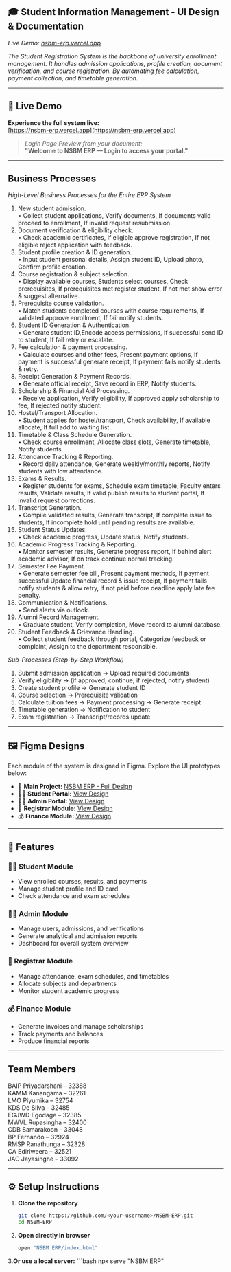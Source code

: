 ## 🎓 Student Information Management - UI Design & Documentation


*Live Demo: [nsbm-erp.vercel.app](https://nsbm-erp.vercel.app)*

*The Student Registration System is the backbone of university enrollment management. It handles 
admission applications, profile creation, document verification, and course registration. By automating fee 
calculation, payment collection, and timetable generation.*

---

## 🌟 Live Demo

**Experience the full system live:**  
[https://nsbm-erp.vercel.app](https://nsbm-erp.vercel.app)  

> *Login Page Preview from your document:*  
> **"Welcome to NSBM ERP — Login to access your portal."**

---

## Business Processes

*High-Level Business Processes for the Entire ERP System*

1. New student admission.  
•  Collect student applications, Verify documents, If documents valid proceed to enrollment, 
If invalid request resubmission.  
2. Document verification & eligibility check.  
•  Check academic certificates, If eligible approve registration, If not eligible reject 
application with feedback.  
3. Student profile creation & ID generation.  
•  Input student personal details, Assign student ID, Upload photo, Confirm profile creation.  
4. Course registration & subject selection.  
•  Display available courses, Students select courses, Check prerequisites, If prerequisites 
met register student, If not met show error & suggest alternative.  
5. Prerequisite course validation.  
•  Match students completed courses with course requirements, If validated approve 
enrollment, If fail notify students.  
6. Student ID Generation & Authentication.  
•  Generate student ID,Encode access permissions, If successful send ID to student, If fail 
retry or escalate.  
7. Fee calculation & payment processing.  
•  Calculate courses and other fees, Present payment options, If payment is successful 
generate receipt, If payment fails notify students & retry.  
8. Receipt Generation & Payment Records.  
•  Generate official receipt, Save record in ERP, Notify students.  
9. Scholarship & Financial Aid Processing.  
•  Receive application, Verify eligibility, If approved apply scholarship to fee, If rejected 
notify student.  
10. Hostel/Transport Allocation.   
•  Student applies for hostel/transport, Check availability, If available allocate, If full add to 
waiting list.  
11. Timetable & Class Schedule Generation.   
•  Check course enrollment, Allocate class slots, Generate timetable, Notify students.  
12. Attendance Tracking & Reporting.  
•  Record daily attendance, Generate weekly/monthly reports, Notify students with low 
attendance.  
13. Exams & Results.  
•  Register students for exams, Schedule exam timetable, Faculty enters results, Validate 
results, If valid publish results to student portal, If invalid request corrections.  
14. Transcript Generation.  
•  Compile validated results, Generate transcript, If complete issue to students, If 
incomplete hold until pending results are available.  
15. Student Status Updates.  
•  Check academic progress, Update status, Notify students.  
16. Academic Progress Tracking & Reporting.  
•  Monitor semester results, Generate progress report, If behind alert academic advisor, If 
on track continue normal tracking.  
17. Semester Fee Payment.  
•  Generate semester fee bill, Present payment methods, If payment successful Update 
financial record & issue receipt, If payment fails notify students & allow retry, If not paid 
before deadline apply late fee penalty.  
18. Communication & Notifications.  
•  Send alerts via outlook.  
19. Alumni Record Management.  
•  Graduate student, Verify completion, Move record to alumni database. 
20. Student Feedback & Grievance Handling.  
•  Collect student feedback through portal, Categorize feedback or complaint, Assign to the 
department responsible.

*Sub-Processes (Step-by-Step Workflow)*

1. Submit admission application → Upload required documents  
2. Verify eligibility → (if approved, continue; if rejected, notify student)  
3. Create student profile → Generate student ID  
4. Course selection → Prerequisite validation  
5. Calculate tuition fees → Payment processing → Generate receipt  
6. Timetable generation → Notification to student  
7. Exam registration → Transcript/records update 

---
## 🖼️ Figma Designs

Each module of the system is designed in Figma. Explore the UI prototypes below:

- 🎨 **Main Project:** [NSBM ERP - Full Design](https://www.figma.com/design/Sr5XxbNgxNKynJEB6fD61U/NSBM-ERP?node-id=30-1765&t=lbmxtx5HzdxgTfMo-1)
- 👨‍🎓 **Student Portal:** [View Design](https://www.figma.com/proto/Sr5XxbNgxNKynJEB6fD61U/NSBM-ERP?node-id=18-1519&p=f&t=VXU2Hd3kNRJKpmZY-1&scaling=min-zoom&content-scaling=fixed&page-id=0%3A1&starting-point-node-id=18%3A1519&show-proto-sidebar=1)
- 🧑‍💼 **Admin Portal:** [View Design](https://www.figma.com/proto/Sr5XxbNgxNKynJEB6fD61U/NSBM-ERP?node-id=24-189&p=f&t=OvyJHdGs4yz8rM6O-1&scaling=min-zoom&content-scaling=fixed&page-id=1%3A163&starting-point-node-id=24%3A189&show-proto-sidebar=1)
- 🧾 **Registrar Module:** [View Design](https://www.figma.com/proto/Sr5XxbNgxNKynJEB6fD61U/NSBM-ERP?node-id=28-1367&p=f&t=DxX5iv6gdKYkVrfd-1&scaling=min-zoom&content-scaling=fixed&page-id=28%3A1363&starting-point-node-id=28%3A1367&show-proto-sidebar=1)
- 💰 **Finance Module:** [View Design](https://www.figma.com/proto/Sr5XxbNgxNKynJEB6fD61U/NSBM-ERP?node-id=30-1767&p=f&t=FWr0HCuPatmHKFBQ-1&scaling=min-zoom&content-scaling=fixed&page-id=30%3A1765&starting-point-node-id=30%3A1767&show-proto-sidebar=1)

---

## 🚀 Features

### 👨‍🎓 Student Module
- View enrolled courses, results, and payments  
- Manage student profile and ID card  
- Check attendance and exam schedules  

### 🧑‍💼 Admin Module
- Manage users, admissions, and verifications  
- Generate analytical and admission reports  
- Dashboard for overall system overview  

### 🧾 Registrar Module
- Manage attendance, exam schedules, and timetables  
- Allocate subjects and departments  
- Monitor student academic progress  

### 💰 Finance Module
- Generate invoices and manage scholarships  
- Track payments and balances  
- Produce financial reports  

---

## Team Members

  BAIP Priyadarshani – 32388  
  KAMM Kanangama – 32261  
  LMO Piyumika – 32754  
  KDS De Silva – 32485  
  EGJWD Egodage – 32385  
  MWVL Rupasingha – 32400  
  CDB Samarakoon – 33048  
  BP Fernando – 32924  
  RMSP Ranathunga – 32328  
  CA Ediriweera – 32521  
  JAC Jayasinghe – 33092  

---
## ⚙️ Setup Instructions

1. **Clone the repository**
   ```bash
   git clone https://github.com/<your-username>/NSBM-ERP.git
   cd NSBM-ERP

2. **Open directly in browser**
   ```bash
   open "NSBM ERP/index.html"
   
3.**Or use a local server:**
    ```bash
    npx serve "NSBM ERP"
    
